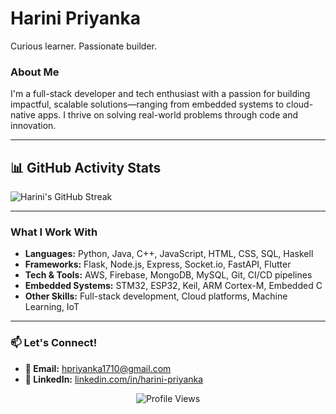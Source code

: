 # Harini Priyanka

Curious learner. Passionate builder.

### About Me

I'm a full-stack developer and tech enthusiast with a passion for building impactful, scalable solutions—ranging from embedded systems to cloud-native apps. I thrive on solving real-world problems through code and innovation.

---
## 📊 GitHub Activity Stats

<p align="left">
  <img src="https://github-readme-streak-stats.herokuapp.com/?user=Prxyankaz&theme=black-ice" alt="Harini's GitHub Streak" />
</p>

---
### What I Work With

* **Languages:** Python, Java, C++, JavaScript, HTML, CSS, SQL, Haskell  
* **Frameworks:** Flask, Node.js, Express, Socket.io, FastAPI, Flutter  
* **Tech & Tools:** AWS, Firebase, MongoDB, MySQL, Git, CI/CD pipelines  
* **Embedded Systems:** STM32, ESP32, Keil, ARM Cortex-M, Embedded C  
* **Other Skills:** Full-stack development, Cloud platforms, Machine Learning, IoT


---

### 📫 Let's Connect!

- **📧 Email:** [hpriyanka1710@gmail.com](mailto:hpriyanka1710@gmail.com)  
- **🔗 LinkedIn:** [linkedin.com/in/harini-priyanka](https://linkedin.com/in/harini-priyanka)
<p align="center">
  <img src="https://komarev.com/ghpvc/?username=Prxyankaz&label=Profile%20Views&color=0e75b6&style=flat-square" alt="Profile Views" />
</p>


